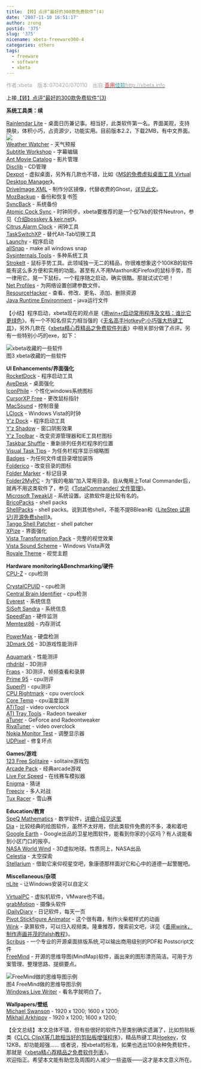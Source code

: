 ```yaml
---
title: 【转】点评“最好的300款免费软件”(4)
date: '2007-11-10 16:51:17'
author: zrong
postid: '375'
slug: '375'
nicename: xbeta-freeware300-4
categories: others
tags:
  - freeware
  - software
  - xbeta
---
```


<font color="#a6a6a6">作者:xbeta　版本:070420/070110　出自:</font>[<font color="#cc3333">善用</font><font color="#339999">佳软</font><font color="#a6a6a6">http://xbeta.info</font>](http://xbeta.info/)

上接[【转】](http://blog.zengrong.net/post/374.html)[点评“最好的300款免费软件”(3)](http://blog.zengrong.net/post/374.html)

**系统工具类：续**

[Rainlendar Lite](http://www.rainlendar.net/cms/index.php) -
桌面日历兼记事。相当好，此类软件第一名。界面美观，支持换肤，体积小巧，占资源少，功能实用。目前版本2.2，下载2MB，有中文界面。  
![](http://www.rainlendar.net/cms/images/stories/image-calendar.png)  
[Weather Watcher](http://www.singerscreations.com/) - 天气预报  
[Subtitle Workshop](http://www.urusoft.net/home.php?lang=1) - 字幕编辑  
[Ant Movie Catalog](http://www.antp.be/software/moviecatalog/) -
影片管理  
[Disclib](http://www.lyrasoftware.com/) - CD管理  
[Dexpot](http://www.dexpot.de/) -
虚拟桌面，另外有几款也不错，比如《[MS的免费虚拟桌面工具 Virtual Desktop
Manager](http://blog.sina.com.cn/u/46dac66f0100050g)》。  
[DriveImage XML](http://www.runtime.org/) -
制作分区镜像，代替收费的Ghost，[详见此文](http://blog.sina.com.cn/u/46dac66f0100081c)。  
[MozBackup](http://mozbackup.jasnapaka.com/) - 备份和恢复书签  
[SyncBack](http://www.2brightsparks.com/syncback/) - 系统备份  
[Atomic Cock Sync](http://www.worldtimeserver.com/atomic-clock/) -
时钟同步。xbeta要推荐的是一个仅7kb的软件Neutron，参见《[介绍bosskey &
keir.net](http://blog.sina.com.cn/u/46dac66f0100008t)》。  
[Citrus Alarm Clock](http://www.ornj.net/citrus/) - 闹钟工具  
[TaskSwitchXP](http://www.ntwind.com/software/taskswitchxp.html?) -
替代Alt-Tab切换工具  
[Launchy](http://www.launchy.net/) - 程序启动  
[allSnap](http://ca.geocities.com/ivanheckman@rogers.com/) - make all
windows snap  
[Sysinternals
Tools](http://www.microsoft.com/technet/sysinternals/default.mspx) -
多种系统工具  
[StrokeIt](http://www.tcbmi.com/strokeit/) -
鼠标手势工具。此领域独一无二的精品，你很难想象这个100KB的软件能有这么多方便和实用的功能。甚至有人不用Maxthon和Firefox的鼠标手势，而一律用它。晃一下鼠标，一个程序随之启动，确实很酷。那就试试它吧！  
[Net Profiles](http://netprofiles.danielmilner.com/) -
为网络设置创建参数文件。  
[ResourceHacker](http://www.angusj.com/resourcehacker/) -
查看、修改、更名、添加、删除资源  
[Java Runtime Environment](http://www.sun.com/) - java运行文件

<!--more-->

【小结】程序启动，xbeta现在的观点是《[用win+r启动常用程序及文档：谁比它更绿色](http://blog.sina.com.cn/u/46dac66f010004b6)》。有一个不知名但实力相当强的《[无名高手HotkeyP:小巧强大热键工具](http://blog.sina.com.cn/u/46dac66f010005mj)》，另外几款在《[xbeta精心荐精品之免费软件列表](http://blog.sina.com.cn/u/46dac66f0100003u)》中相关部分做了点评。另有一些特别小巧的exe，如下：  

![xbeta收藏的一些软件](http://img2.pconline.com.cn/pconline/0701/23/948558_3.jpg)  
图3 xbeta收藏的一些软件

**UI Enhancements/界面强化**  
[RocketDock](http://www.punksoftware.com/rocketdock) - 程序启动工具  
[AveDesk](http://www.avedesk.org/) - 桌面强化  
[IconPhile](http://www.virtualplastic.net/scrow/iphile.html) -
个性化windows系统图标  
[CursorXP Free](http://www.stardock.com/products/cursorxp/) -
更改鼠标指针  
[MacSound](http://landvermesser.tripod.com/MacSound.html) - 控制音量  
[LClock](http://www.neowin.net/forum/index.php?showtopic=157465) -
Windows Vista的时钟  
[Y’z Dock](http://www.majorgeeks.com/download.php?det=2790) -
程序启动工具  
[Y’z
Shadow](http://www.winmatrix.com/forums/index.php?showtopic=1161) -
窗口阴影效果  
[Y’z
Toolbar](http://www.winmatrix.com/forums/index.php?showtopic=1161) -
改变资源管理器和IE工具栏图标  
[Taskbar
Shuffle](http://www.freewebs.com/nerdcave/taskbarshuffle.htm) -
重新排列任务栏程序的位置  
[Visual Task Tips](http://www.visualtasktips.com/) -
为任务栏程序显示缩略图  
[Badges](http://eng.softq.org/badges.htm) - 为任何文件或目录增加装饰  
[Folderico](http://eng.softq.org/folderico) - 改变目录的图标  
[Folder Marker](http://www.foldermarker.com/) - 标记目录  
[Folder2MyPC](http://eng.softq.org/Folder2mypc) -
为“我的电脑”加入常用目录。自从俺用上Total
Commander后，就再不用这类软件了，参见《[TotalCommander/
文件管理](http://blog.sina.com.cn/u/1188742767#sort_2)》。  
[Microsoft
TweakUI](http://www.microsoft.com/windowsxp/downloads/powertoys/xppowertoys.mspx) -
系统设置。这款软件是比较有名的。  
[BricoPacks](http://www.crystalxp.net/bricopack/) - shell packs  
[ShellPacks](http://www.trucsenvrac.com/home/shellpacks.html) - shell
packs。说到其他shell，不能不提BBlean和《[LiteStep
试用记(开源免费shell)](http://blog.sina.com.cn/u/46dac66f01000512)》。  
[Tango Shell Patcher](http://www.deviantart.com/deviation/27940418/) -
shell patcher  
[XPize](http://xpero.msfn.org/) - 界面强化  
[Vista Transformation
Pack](http://www.softpedia.com/get/System/OS-Enhancements/Vista-Transformation-Pack.shtml) -
完整的视觉效果  
[Vista Sound
Scheme](http://www.msfn.org/board/index.php?showtopic=71604) - Windows
Vista声效  
[Royale
Theme](http://www.softpedia.com/get/Desktop-Enhancements/Themes/Royale-Theme-for-WinXP.shtml) -
视觉主题

**Hardware monitoring&Benchmarking/硬件**  
[CPU-Z](http://www.cpuid.com/cpuz.php) - cpu检测  

[CrystalCPUID](http://crystalmark.info/software/CrystalCPUID/index-e.html) -
cpu检测  
[Central Brain Identifier](http://cbid.amdclub.ru/) - cpu检测  
[Everest](http://www.lavalys.com/) - 系统信息  
[SiSoft
Sandra](http://www.sisoftware.co.uk/index.html?dir=&location=home&langx=en&a=) -
系统信息  
[SpeedFan](http://www.almico.com/speedfan.php) - 硬件监测  
[Memtest86](http://www.memtest86.com/) - 内存测试  

[PowerMax](http://www.maxtor.com/portal/site/Maxtor/menuitem.3c67e325e0a6b1f6294198b091346068/?channelpath=%2Fen_us%2FSupport%2FSoftware%20Downloads%2FAll%20Downloads&downloadID=22) -
硬盘检测  
[3Dmark 06](http://www.futuremark.com/products/3dmark06/) -
3D游戏性能测评  

[Aquamark](http://www.softpedia.com/get/System/Benchmarks/AquaMark.shtml) -
性能测评  
[rthdribl](http://www.daionet.gr.jp/%7Emasa/rthdribl/) - 3D测评  
[Fraps](http://www.beepa.com/) - 3D测评，帧频查看和录屏  
[Prime 95](http://www.mersenne.org/freesoft.htm) - cpu测评  
[SuperPI](http://files.extremeoverclocking.com/file.php?f=36) -
cpu测评  
[CPU Rightmark](http://cpu.rightmark.org/download.shtml) - cpu
overclock  
[Core Temp](http://www.thecoolest.zerobrains.com/CoreTemp/) -
cpu温度监测  
[ATiTool](http://www.techpowerup.com/downloads/8) - video overclock  
[ATI Tray Tools](http://www.guru3d.com/article/atitraytools/189/) -
Radeon tweaker  
[aTuner](http://www.3dcenter.org/atuner/) - GeForce and Radeontweaker  
[RivaTuner](http://www.guru3d.com/index.php?page=rivatuner) - video
overclock  
[Nokia Monitor
Test](http://www.construnet.hu/nokia/Monitors/TEST/monitor_test.html) -
调整显示器  
[UDPixel](http://udpix.free.fr/) - 修复坏点

**Games/游戏**  
[123 Free Solitaire](http://www.123freesolitaire.com/) -
solitaire游戏包  
[Arcade Pack](http://www.neowin.net/forum/index.php?showtopic=471360) -
经典arcade游戏  
[Live For Speed](http://www.liveforspeed.net/) - 在线赛车模拟器  
[Enigma](http://www.nongnu.org/enigma/) - 猜谜  
[Freeciv](http://www.freeciv.org/index.php/Freeciv) - 多人对战  
[Tux Racer](http://tuxracer.sourceforge.net/) - 雪山赛

**Education/教育**  
[SpeQ Mathematics](http://www.speqmath.com/) -
数学软件，[详细介绍见这里](http://blog.sina.com.cn/u/46dac66f010008zf)  
[Dia](http://www.gnome.org/projects/dia/) -
比较经典的绘图软件，虽然不太好用，但此类软件免费的不多，凑和着吧  
[Google Earth](http://earth.google.com/) -
Google出品的卫星地图软件，能看到你家的小区吗？有人说能看到小区门口的报亭。  
[NASA World Wind](http://sourceforge.net/projects/nasa-exp/) -
3D虚拟地球。性质同上，NASA出品  
[Celestia](http://www.shatters.net/celestia/) - 太空探索  
[Stellarium](http://www.stellarium.org/) -
借助它来仰视星空吧，象康德那样面对它和心中的道德一起警醒吧。

**Miscellaneous/杂项**  
[nLite](http://www.nliteos.com/) - 让Windows安装可以自定义  

[VirtualPC](http://www.microsoft.com/downloads/details.aspx?familyid=6d58729d-dfa8-40bf-afaf-20bcb7f01cd1&displaylang=en) -
虚拟机软件，VMware也不错。  
[grabMotion](http://www.grabmotion.com/) - 摄像头软件  
[iDailyDiary](http://www.splinterware.com/) - 日记软件，每天一页  
[Pivot Stickfigure
Animator](http://www.gold-software.com/PivotStickfigureAnimator-review5412.htm) -
这个很有趣，制作火柴棍样式的动画  
[Wink](http://www.debugmode.com/wink/) -
录屏软件，可以归入视频类。隆重推荐，搜索前文吧，详见《[善用wink，制作声画并茂的falsh教程](http://blog.sina.com.cn/u/46dac66f0100008g)》。  
[Scribus](http://www.scribus.net/) -
一个专业的开源桌面排版系统,可以输出商用级别的PDF和 Postscript文件  
[FreeMind](http://freemind.sourceforge.net/wiki/index.php/Main_Page) -
开源的思维导图(MindMap)软件，画出来的图形漂亮简洁。可用于方案管理、整理思路、提纲要点。  

![FreeMind做的思维导图示例](http://img2.pconline.com.cn/pconline/0701/23/948558_4.jpg)  
图4 FreeMind做的思维导图示例  
[Windows Live
Writer](http://windowslivewriter.spaces.live.com/blog/cns%21D85741BB5E0BE8AA%21174.entry) -
看名字就明白了。

**Wallpapers/壁纸**  
[Michael
Swanson](http://blogs.msdn.com/mswanson/articles/wallpaper....) - 1920 x
1200; 1600 x 1200;  
[Mikhail Arkhipov](http://www.arkhipov.com/Wallpaper/Wallpaper.aspx) -
1920 x 1200; 1600 x 1200;

【全文总结】本文总体不错，但有些很好的软件乃至类别确实遗漏了，比如剪贴板类《[CLCL
ClipX等几款相当好的剪贴板增强程序](http://blog.sina.com.cn/u/46dac66f010000c1)》，精品热键工具[Hoekey](http://www.bcheck.net/apps/)，仅12KB，却功能超强……
或者说，按xbeta的标准，如果也选出100余种免费软件，那就是《[xbeta精心荐精品之免费软件列表](http://blog.sina.com.cn/u/46dac66f0100003u)》。  
欢迎指正。希望本文能有助您及周围的人减少一些盗版——这才是本文意义所在。

